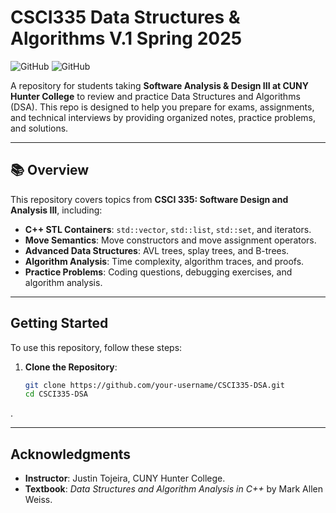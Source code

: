# CSCI335 Data Structures & Algorithms V.1 Spring 2025

![GitHub](https://img.shields.io/badge/Language-C++-blue) 
![GitHub](https://img.shields.io/badge/Status-Active-brightgreen)

A repository for students taking **Software Analysis & Design III at CUNY Hunter College** to review and practice Data Structures and Algorithms (DSA). This repo is designed to help you prepare for exams, assignments, and technical interviews by providing organized notes, practice problems, and solutions.

---

## 📚 **Overview**
This repository covers topics from **CSCI 335: Software Design and Analysis III**, including:
- **C++ STL Containers**: `std::vector`, `std::list`, `std::set`, and iterators.
- **Move Semantics**: Move constructors and move assignment operators.
- **Advanced Data Structures**: AVL trees, splay trees, and B-trees.
- **Algorithm Analysis**: Time complexity, algorithm traces, and proofs.
- **Practice Problems**: Coding questions, debugging exercises, and algorithm analysis.

---

## **Getting Started**
To use this repository, follow these steps:

1. **Clone the Repository**:
   ```bash
   git clone https://github.com/your-username/CSCI335-DSA.git
   cd CSCI335-DSA
.

* * * * *

**Acknowledgments**
----------------------

-   **Instructor**: Justin Tojeira, CUNY Hunter College.
-   **Textbook**: *Data Structures and Algorithm Analysis in C++* by Mark Allen Weiss.


